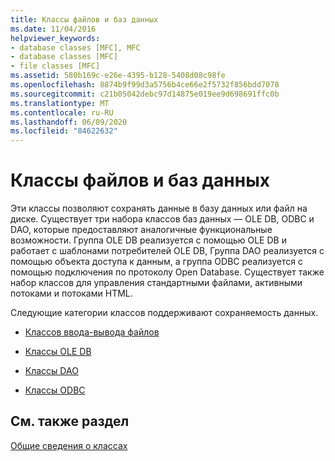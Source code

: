 ```yaml
---
title: Классы файлов и баз данных
ms.date: 11/04/2016
helpviewer_keywords:
- database classes [MFC], MFC
- database classes [MFC]
- file classes [MFC]
ms.assetid: 580b169c-e26e-4395-b128-5408d08c98fe
ms.openlocfilehash: 8874b9f99d3a5756b4ce66e2f5732f856bdd7078
ms.sourcegitcommit: c21b05042debc97d14875e019ee9d698691ffc0b
ms.translationtype: MT
ms.contentlocale: ru-RU
ms.lasthandoff: 06/09/2020
ms.locfileid: "84622632"
---
```

# <a name="file-and-database-classes"></a>Классы файлов и баз данных

Эти классы позволяют сохранять данные в базу данных или файл на диске. Существует три набора классов баз данных — OLE DB, ODBC и DAO, которые предоставляют аналогичные функциональные возможности. Группа OLE DB реализуется с помощью OLE DB и работает с шаблонами потребителей OLE DB, Группа DAO реализуется с помощью объекта доступа к данным, а группа ODBC реализуется с помощью подключения по протоколу Open Database. Существует также набор классов для управления стандартными файлами, активными потоками и потоками HTML.

Следующие категории классов поддерживают сохраняемость данных.

- [Классов ввода-вывода файлов](file-i-o-classes.md)

- [Классы OLE DB](ole-db-classes.md)

- [Классы DAO](dao-classes.md)

- [Классы ODBC](odbc-classes.md)

## <a name="see-also"></a>См. также раздел

[Общие сведения о классах](class-library-overview.md)
